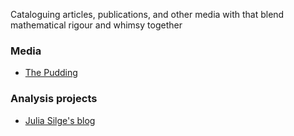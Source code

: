 Cataloguing articles, publications, and other media with that blend mathematical rigour and whimsy together

### Media 
- [The Pudding](https://pudding.cool/)

### Analysis projects
- [Julia Silge's blog](https://juliasilge.com/blog/)
